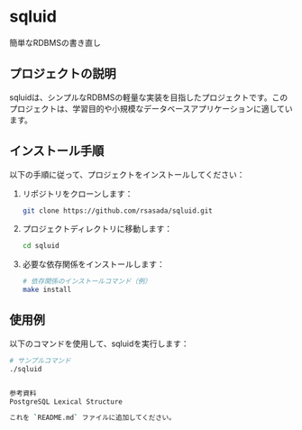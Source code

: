 # sqluid

簡単なRDBMSの書き直し

## プロジェクトの説明
sqluidは、シンプルなRDBMSの軽量な実装を目指したプロジェクトです。このプロジェクトは、学習目的や小規模なデータベースアプリケーションに適しています。

## インストール手順
以下の手順に従って、プロジェクトをインストールしてください：

1. リポジトリをクローンします：
    ```sh
    git clone https://github.com/rsasada/sqluid.git
    ```
2. プロジェクトディレクトリに移動します：
    ```sh
    cd sqluid
    ```
3. 必要な依存関係をインストールします：
    ```sh
    # 依存関係のインストールコマンド（例）
    make install
    ```

## 使用例
以下のコマンドを使用して、sqluidを実行します：

```sh
# サンプルコマンド
./sqluid


参考資料
PostgreSQL Lexical Structure

これを `README.md` ファイルに追加してください。
